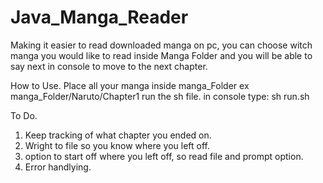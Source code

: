 # Java_Manga_Reader
Making it easier to read downloaded manga on pc, you can choose witch manga you would like to read inside Manga Folder and you will be able to say next in console to move to the next chapter.

How to Use.
Place all your manga inside manga_Folder
ex manga_Folder/Naruto/Chapter1
run the sh file.
in console type: sh run.sh

To Do.
1) Keep tracking of what chapter you ended on.
2) Wright to file so you know where you left off.
3) option to start off where you left off, so read file and prompt option.
4) Error handlying.
